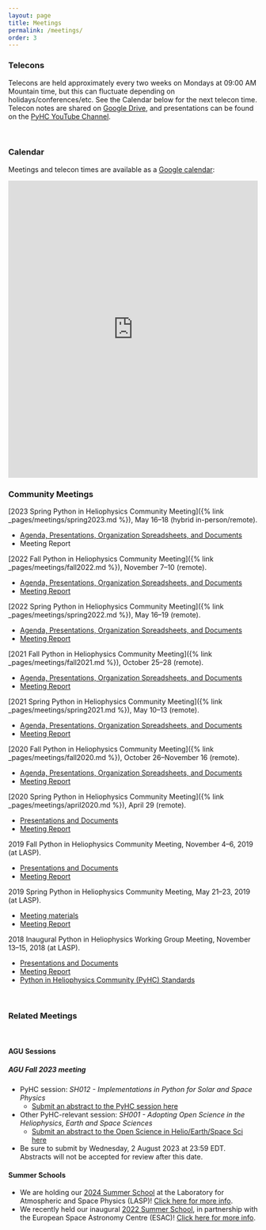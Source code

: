 ```yaml
---
layout: page
title: Meetings
permalink: /meetings/
order: 3
---
```

### Telecons

Telecons are held approximately every two weeks on Mondays at 09:00 AM Mountain time, but this can fluctuate depending on holidays/conferences/etc. See the Calendar below for the next telecon time. Telecon notes are shared on [Google Drive](https://drive.google.com/drive/u/0/folders/1AhFUli3SGW9DHvIh81tFxPMgLtYSPXDm), and presentations can be found on the [PyHC YouTube Channel](https://www.youtube.com/@pythoninheliophysicscommun3732).

<br>

### Calendar

Meetings and telecon times are available as a [Google calendar](https://calendar.google.com/calendar?cid=NG42Z3YyaWZncDZyZ25rOGF1N2pzZjF1azBAZ3JvdXAuY2FsZW5kYXIuZ29vZ2xlLmNvbQ):
<br>
<iframe src="https://calendar.google.com/calendar/embed?height=600&wkst=1&bgcolor=%23f9e79f&ctz=America%2FDenver&showTitle=0&title=PyHC%20Events&showDate=1&showPrint=0&showTabs=1&showCalendars=0&showNav=1&src=NG42Z3YyaWZncDZyZ25rOGF1N2pzZjF1azBAZ3JvdXAuY2FsZW5kYXIuZ29vZ2xlLmNvbQ&color=%237CB342" width="100%" height="600" frameborder="0" scrolling="no"></iframe>

<br>

### Community Meetings

[2023 Spring Python in Heliophysics Community Meeting]({% link
_pages/meetings/spring2023.md %}), May 16–18 (hybrid in-person/remote).
* [Agenda, Presentations, Organization Spreadsheets, and Documents](https://drive.google.com/drive/folders/1Gy2oquhdkkMfidRsf-WgjhnS7C5aIzuf?usp=sharing)
* Meeting Report

[2022 Fall Python in Heliophysics Community Meeting]({% link
_pages/meetings/fall2022.md %}), November 7–10 (remote).
* [Agenda, Presentations, Organization Spreadsheets, and Documents](https://drive.google.com/drive/u/0/folders/193ekRMe7TlcSnrlWrxkyHwu45VlOwurX?usp=sharing)
* [Meeting Report](https://doi.org/10.5281/zenodo.8393927)

[2022 Spring Python in Heliophysics Community Meeting]({% link
_pages/meetings/spring2022.md %}), May 16–19 (remote).
* [Agenda, Presentations, Organization Spreadsheets, and Documents](https://drive.google.com/drive/folders/1CCI5OSGNFcJwzpzgxaQMo8_s_oRN9j1o?usp=sharing)
* [Meeting Report](https://doi.org/10.5281/zenodo.8393964)

[2021 Fall Python in Heliophysics Community Meeting]({% link
_pages/meetings/fall2021.md %}), October 25–28 (remote).
* [Agenda, Presentations, Organization Spreadsheets, and Documents](https://drive.google.com/drive/folders/1R81Q0gH09IV41sU9HUZGQWDwJ2YXa78Q?usp=sharing)
* [Meeting Report](https://doi.org/10.5281/zenodo.5745358)

[2021 Spring Python in Heliophysics Community Meeting]({% link
_pages/meetings/spring2021.md %}), May 10–13 (remote).
* [Agenda, Presentations, Organization Spreadsheets, and Documents](https://drive.google.com/drive/u/0/folders/1HcIQRnVmEXiTgNVx7cVL5mMySxVbUFYc)
* [Meeting Report](https://doi.org/10.5281/zenodo.4784136)

[2020 Fall Python in Heliophysics Community Meeting]({% link
_pages/meetings/fall2020.md %}), October 26–November 16 (remote).
* [Agenda, Presentations, Organization Spreadsheets, and Documents](https://drive.google.com/drive/u/0/folders/1T3CGRwXAst8jd7I6xFiKxyCgluGGpg0A)
* [Meeting Report](https://doi.org/10.5281/zenodo.4728178)

[2020 Spring Python in Heliophysics Community Meeting]({% link
_pages/meetings/april2020.md %}), April 29 (remote).
* [Presentations and Documents](https://drive.google.com/drive/u/0/folders/1vONfB6hf0y-VVOPj1748R3U9agFyq0iV)
* [Meeting Report](https://doi.org/10.5281/zenodo.4728184)

2019 Fall Python in Heliophysics Community Meeting, November 4–6, 2019 (at LASP).
* [Presentations and Documents](https://drive.google.com/drive/u/0/folders/1lSM0DwLuKli1Rv9eKYe0vBVB_V8_9wKB)
* [Meeting Report](https://doi.org/10.5281/zenodo.4728161)

2019 Spring Python in Heliophysics Community Meeting, May 21–23, 2019 (at LASP).
* [Meeting materials](https://drive.google.com/drive/u/0/folders/171Ba3Mq3MIaEXoc9X91gZhaXHVjoJde2)
* [Meeting Report](https://doi.org/10.5281/zenodo.4728159)

2018 Inaugural Python in Heliophysics Working Group Meeting, November 13–15, 2018 (at LASP).
* [Presentations and Documents](https://drive.google.com/open?id=1snib9D8PcSaPByMqrAx8_4b05RfsTh58)
* [Meeting Report](https://doi.org/10.5281/zenodo.2537188)
* [Python in Heliophysics Community (PyHC) Standards](https://github.com/heliophysicsPy/standards/blob/main/standards.md)

<br>

### Related Meetings
<br>

#### AGU Sessions

##### AGU Fall 2023 meeting
* PyHC session: _SH012 - Implementations in Python for Solar and Space Physics_
    * [Submit an abstract to the PyHC session here](https://agu.confex.com/agu/fm23/prelim.cgi/Session/189609)
* Other PyHC-relevant session: _SH001 - Adopting Open Science in the Heliophysics, Earth and Space Sciences_
    * [Submit an abstract to the Open Science in Helio/Earth/Space Sci here](https://agu.confex.com/agu/fm23/prelim.cgi/Session/191589)
* Be sure to submit by Wednesday, 2 August 2023 at 23:59 EDT. Abstracts will not be accepted for review after this date.


#### Summer Schools

* We are holding our <a href="{{ site.baseurl }}/summer-school-24">2024 Summer School</a> at the Laboratory for Atmospheric and Space Physics (LASP)! <a href="{{ site.baseurl }}/summer-school-24">Click here for more info</a>.
* We recently held our inaugural <a href="{{ site.baseurl }}/summer-school">2022 Summer School</a>, in partnership with the European Space Astronomy Centre (ESAC)! <a href="{{ site.baseurl }}/summer-school">Click here for more info</a>.
